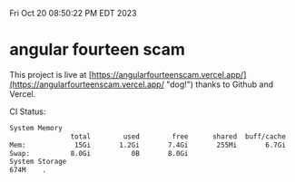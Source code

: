 Fri Oct 20 08:50:22 PM EDT 2023

# angular fourteen scam


This project is live at [https://angularfourteenscam.vercel.app/](https://angularfourteenscam.vercel.app/ "dog!") thanks to Github and Vercel.

CI Status: 

```bash
System Memory
               total        used        free      shared  buff/cache   available
Mem:            15Gi       1.2Gi       7.4Gi       255Mi       6.7Gi        13Gi
Swap:          8.0Gi          0B       8.0Gi
System Storage
674M	.
